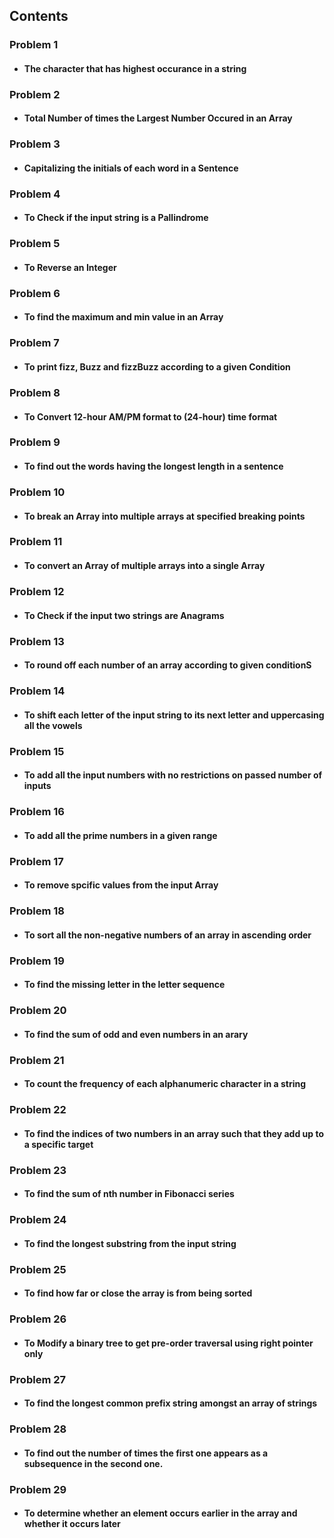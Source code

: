 ## Contents

### Problem 1

- #### The character that has highest occurance in a string

### Problem 2

- #### Total Number of times the Largest Number Occured in an Array

### Problem 3

- #### Capitalizing the initials of each word in a Sentence

### Problem 4

- #### To Check if the input string is a Pallindrome

### Problem 5

- #### To Reverse an Integer

### Problem 6

- #### To find the maximum and min value in an Array

### Problem 7

- #### To print fizz, Buzz and fizzBuzz according to a given Condition

### Problem 8

- #### To Convert 12-hour AM/PM format to (24-hour) time format

### Problem 9

- #### To find out the words having the longest length in a sentence

### Problem 10

- #### To break an Array into multiple arrays at specified breaking points

### Problem 11

- #### To convert an Array of multiple arrays into a single Array

### Problem 12

- #### To Check if the input two strings are Anagrams

### Problem 13

- #### To round off each number of an array according to given conditionS

### Problem 14

- #### To shift each letter of the input string to its next letter and uppercasing all the vowels

### Problem 15

- #### To add all the input numbers with no restrictions on passed number of inputs

### Problem 16

- #### To add all the prime numbers in a given range

### Problem 17

- #### To remove spcific values from the input Array

### Problem 18

- #### To sort all the non-negative numbers of an array in ascending order

### Problem 19

- #### To find the missing letter in the letter sequence

### Problem 20

- #### To find the sum of odd and even numbers in an arary

### Problem 21

- #### To count the frequency of each alphanumeric character in a string

### Problem 22

- #### To find the indices of two numbers in an array such that they add up to a specific target

### Problem 23

- #### To find the sum of nth number in Fibonacci series

### Problem 24

- #### To find the longest substring from the input string

### Problem 25

- #### To find how far or close the array is from being sorted

### Problem 26

- #### To Modify a binary tree to get pre-order traversal using right pointer only

### Problem 27

- #### To find the longest common prefix string amongst an array of strings

### Problem 28

- #### To find out the number of times the first one appears as a subsequence in the second one.


### Problem 29

- #### To determine whether an element occurs earlier in the array and whether it occurs later 
